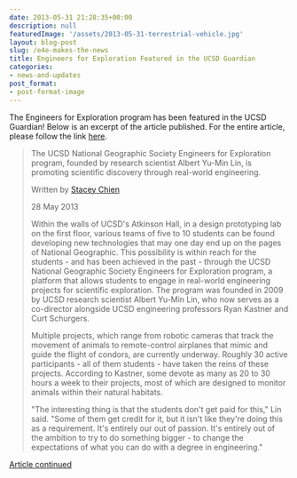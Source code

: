 ```yaml
---
date: 2013-05-31 21:28:35+00:00
description: null
featuredImage: '/assets/2013-05-31-terrestrial-vehicle.jpg'
layout: blog-post
slug: /e4e-makes-the-news
title: Engineers for Exploration Featured in the UCSD Guardian
categories:
- news-and-updates
post_format:
- post-format-image
---
```


The Engineers for Exploration program has been featured in the UCSD Guardian! Below is an excerpt of the article published. For the entire article, please follow the link [here](https://ucsdguardian.org/2013/05/28/a-new-age-of-exploration/).

<blockquote>
<p>The UCSD National Geographic Society Engineers for Exploration program, founded by research scientist Albert Yu-Min Lin, is promoting scientific discovery through real-world engineering.</p>

<p>Written by <a href="https://ucsdguardian.org/staff_name/stacey-chien/">Stacey Chien</a></p>

<p>28 May 2013</p>

<p>Within the walls of UCSD's Atkinson Hall, in a design prototyping lab on the first floor, various teams of five to 10 students can be found developing new technologies that may one day end up on the pages of National Geographic. This possibility is within reach for the students - and has been achieved in the past - through the UCSD National Geographic Society Engineers for Exploration program, a platform that allows students to engage in real-world engineering projects for scientific exploration. The program was founded in 2009 by UCSD research scientist Albert Yu-Min Lin, who now serves as a co-director alongside UCSD engineering professors Ryan Kastner and Curt Schurgers.</p>

<p>Multiple projects, which range from robotic cameras that track the movement of animals to remote-control airplanes that mimic and guide the flight of condors, are currently underway. Roughly 30 active participants - all of them students - have taken the reins of these projects. According to Kastner, some devote as many as 20 to 30 hours a week to their projects, most of which are designed to monitor animals within their natural habitats.</p>

<p>"The interesting thing is that the students don't get paid for this," Lin said. "Some of them get credit for it, but it isn't like they're doing this as a requirement. It's entirely our out of passion. It's entirely out of the ambition to try to do something bigger - to change the expectations of what you can do with a degree in engineering."</p>
</blockquote>

[Article continued](https://ucsdguardian.org/2013/05/28/a-new-age-of-exploration/)


